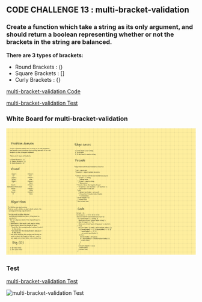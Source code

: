 ## CODE CHALLENGE 13 : multi-bracket-validation


### Create a function which take a string as its only argument, and should return a boolean representing whether or not the brackets in the string are balanced.

**There are 3 types of brackets:**

* Round Brackets : ()
* Square Brackets : []
* Curly Brackets : {}


[multi-bracket-validation Code](https://github.com/farahalwahaibi/data-structures-and-algorithms-401/blob/main/code-challenge13/multiBracketValidation/multi-bracket-validation.js)

[multi-bracket-validation Test](https://github.com/farahalwahaibi/data-structures-and-algorithms-401/blob/main/code-challenge13/multiBracketValidation/__test__/multi-bracket-validation.test.js)



### **White Board for multi-bracket-validation**

![white-board](1.png)


### **Test**

[multi-bracket-validation Test](https://github.com/farahalwahaibi/data-structures-and-algorithms-401/blob/main/code-challenge13/multiBracketValidation/__test__/multi-bracket-validation.test.js)

![multi-bracket-validation Test]()
